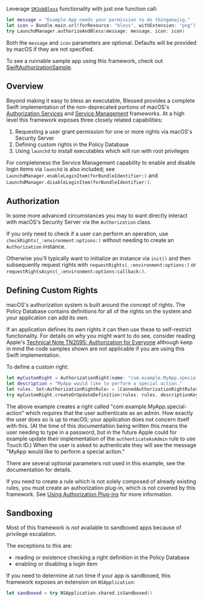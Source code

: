 Leverage [`SMJobBless`](https://developer.apple.com/documentation/servicemanagement/1431078-smjobbless) functionality
with just one function call:

```swift
let message = "Example App needs your permission to do thingamajig."
let icon = Bundle.main.url(forResource: "bless", withExtension: "png")
try LaunchdManager.authorizeAndBless(message: message, icon: icon)
```

Both the `message` and `icon` parameters are optional. Defaults will be provided by macOS if they are not specified.

To see a runnable sample app using this framework, check out
[SwiftAuthorizationSample](https://github.com/trilemma-dev/SwiftAuthorizationSample).

## Overview
Beyond making it easy to bless an executable, Blessed provides a complete Swift implementation of the non-deprecated
portions of macOS's [Authorization Services](https://developer.apple.com/documentation/security/authorization_services)
and [Service Management](https://developer.apple.com/documentation/servicemanagement)
frameworks. At a high level this framework exposes three closely related capabilities:
1. Requesting a user grant permission for one or more rights via macOS's Security Server
2. Defining custom rights in the Policy Database
3. Using `launchd` to install executables which will run with root privileges

For completeness the Service Management capability to enable and disable login items via `launchd` is also included; see
`LaunchdManager.enableLoginItem(forBundleIdentifier:)` and `LaunchdManager.disableLoginItem(forBundleIdentifier:)`.

## Authorization
In some more advanced circumstances you may to want directly interact with macOS's Security Server via the
`Authorization` class.

If you only need to check if a user can perform an operation, use `checkRights(_:environment:options:)`
without needing to create an `Authorization` instance.

Otherwise you'll typically want to initialize an instance via `init()` and then subsequently request
rights with `requestRights(_:environment:options:)` or  `requestRightsAsync(_:environment:options:callback:)`.

## Defining Custom Rights
macOS's authorization system is built around the concept of rights. The Policy Database contains definitions for all
of the rights on the system and your application can add its own.

If an application defines its own rights it can then use these to self-restrict functionality. For details on *why* you
might want to do see, consider reading Apple's [Technical Note TN2095: Authorization for Everyone](https://developer.apple.com/library/archive/technotes/tn2095/_index.html#//apple_ref/doc/uid/DTS10003110)
although keep in mind the code samples shown are not applicable if you are using this Swift implementation.

To define a custom right:
```swift
let myCustomRight = AuthorizationRight(name: "com.example.MyApp.special-action")
let description = "MyApp would like to perform a special action."
let rules: Set<AuthorizationRightRule> = [CannedAuthorizationRightRules.authenticateAsAdmin]
try myCustomRight.createOrUpdateDefinition(rules: rules, descriptionKey: description)
```

The above example creates a right called "com.example.MyApp.special-action" which requires that the user authenticate
as an admin. How exactly the user does so is up to macOS; your application does not concern itself with this. (At the
time of this documentation being written this means the user needing to type in a password, but in the future Apple
could for example update their implementation of the `authenticateAsAdmin` rule to use Touch ID.) When the user is asked
to authenticate they will see the message "MyApp would like to perform a special action."

There are several optional parameters not used in this example, see the documentation for details.

If you need to create a rule which is not solely composed of already existing rules, you must create an authorization
plug-in, which is not covered by this framework. See [Using Authorization Plug-ins](https://developer.apple.com/documentation/security/authorization_plug-ins/using_authorization_plug-ins)
for more information.

## Sandboxing
Most of this framework is *not* available to sandboxed apps because of privilege escalation.

The exceptions to this are:
 - reading or existence checking a right definition in the Policy Database
 - enabling or disabling a login item

If you need to determine at run time if your app is sandboxed, this framework exposes an extension on `NSApplication`:
```swift
let sandboxed = try NSApplication.shared.isSandboxed()
```
